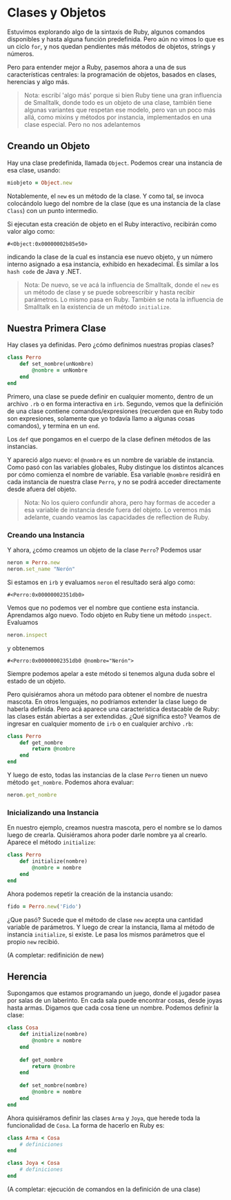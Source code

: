 # Clases y Objetos

Estuvimos explorando algo de la sintaxis de Ruby, algunos comandos disponibles
y hasta alguna función predefinida. Pero aún no vimos lo que es un ciclo
`for`, y nos quedan pendientes más métodos de objetos, strings y números.

Pero para entender mejor a Ruby, pasemos ahora a una de sus características
centrales: la programación de objetos, basados en clases, herencias y algo más.

> Nota: escribí 'algo más' porque si bien Ruby tiene una gran influencia
de Smalltalk, donde todo es un objeto de una clase, también tiene algunas
variantes que respetan ese modelo, pero van un poco más allá, como mixins y
métodos por instancia, implementados en una clase especial. Pero no nos adelantemos

## Creando un Objeto

Hay una clase predefinida, llamada `Object`. Podemos crear una instancia
de esa clase, usando:

```ruby
miobjeto = Object.new
```
Notablemente, el `new` es un método de la clase. Y como tal, se invoca
colocándolo luego del nombre de la clase (que es una instancia de la clase `Class`)
con un punto intermedio.

Si ejecutan esta creación de objeto en el Ruby interactivo, recibirán como
valor algo como:

```
#<Object:0x00000002b85e50>
```

indicando la clase de la cual es instancia ese nuevo objeto, y un número interno
asignado a esa instancia, exhibido en hexadecimal. Es similar a los `hash code`
de Java y .NET.

> Nota: De nuevo, se ve acá la influencia de Smalltalk, donde el `new` es
un método de clase y se puede sobreescribir y hasta recibir parámetros. Lo
mismo pasa en Ruby. También se nota la influencia de Smalltalk en la existencia
de un método `initialize`.

## Nuestra Primera Clase

Hay clases ya definidas. Pero ¿cómo definimos nuestras propias clases?

```ruby
class Perro
    def set_nombre(unNombre)
        @nombre = unNombre
    end
end
```

Primero, una clase se puede definir en cualquier momento, dentro de un
archivo `.rb` o en forma interactiva en `irb`. Segundo, vemos que la definición
de una clase contiene comandos/expresiones (recuerden que en Ruby todo son
expresiones, solamente que yo todavía llamo a algunas cosas comandos), y
termina en un `end`.

Los `def` que pongamos en el cuerpo de la clase definen métodos de las instancias.

Y apareció algo nuevo: el `@nombre` es un nombre de variable de instancia. Como
pasó con las variables globales, Ruby distingue los distintos alcances por cómo
comienza el nombre de variable. Esa variable `@nombre` residirá en cada
instancia de nuestra clase `Perro`, y no se podrá acceder directamente desde
afuera del objeto.

> Nota: No los quiero confundir ahora, pero hay formas de acceder a esa variable
de instancia desde fuera del objeto. Lo veremos más adelante, cuando veamos las
capacidades de reflection de Ruby.

### Creando una Instancia

Y ahora, ¿cómo creamos un objeto de la clase `Perro`? Podemos usar

```ruby
neron = Perro.new
neron.set_name "Nerón"
```
Si estamos en `irb` y evaluamos `neron` el resultado será algo como:
```
#<Perro:0x00000002351db0>
```
Vemos que no podemos ver el nombre que contiene esta instancia. Aprendamos algo nuevo. Todo objeto
en Ruby tiene un método `inspect`. Evaluamos
```ruby
neron.inspect
```
y obtenemos
```
#<Perro:0x00000002351db0 @nombre="Nerón">
```
Siempre podemos apelar a este método si tenemos alguna duda sobre el estado de un objeto.

Pero quisiéramos ahora un método para obtener el nombre de nuestra mascota. En otros lenguajes, no podríamos
extender la clase luego de haberla definida. Pero acá aparece una característica destacable de Ruby: las clases
están abiertas a ser extendidas. ¿Qué significa esto? Veamos de ingresar en cualquier momento de `irb` o en cualquier
archivo `.rb`:

```ruby
class Perro
    def get_nombre
        return @nombre
    end
end
```

Y luego de esto, todas las instancias de la clase `Perro` tienen un nuevo método `get_nombre`. Podemos
ahora evaluar:

```ruby
neron.get_nombre
```

### Inicializando una Instancia

En nuestro ejemplo, creamos nuestra mascota, pero el nombre se lo damos luego de crearla. Quisiéramos ahora
poder darle nombre ya al crearlo. Aparece el método `initialize`:

```ruby
class Perro
    def initialize(nombre)
        @nombre = nombre
    end
end
```

Ahora podemos repetir la creación de la instancia usando:

```ruby
fido = Perro.new('Fido')
```

¿Que pasó? Sucede que el método de clase `new` acepta una cantidad variable de parámetros. Y luego de crear la instancia,
llama al método de instancia `initialize`, si existe. Le pasa los mismos parámetros que el propio `new` recibió.

(A completar: redifinición de new)

## Herencia

Supongamos que estamos programando un juego, donde el jugador pasea por salas de un laberinto. En cada sala
puede encontrar cosas, desde joyas hasta armas. Digamos que cada cosa tiene un nombre. Podemos definir la clase:

```ruby
class Cosa
    def initialize(nombre)
        @nombre = nombre
    end
    
    def get_nombre
        return @nombre
    end
    
    def set_nombre(nombre)
        @nombre = nombre
    end
end
```

Ahora quisiéramos definir las clases `Arma` y `Joya`, que herede toda la funcionalidad de `Cosa`. La forma de hacerlo
en Ruby es:

```ruby
class Arma < Cosa
    # definiciones
end

class Joya < Cosa
    # definiciones
end
```

(A completar: ejecución de comandos en la definición de una clase)

